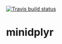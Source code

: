 [![Travis build status](https://travis-ci.org/obardho/minidplyr.svg?branch=master)](https://travis-ci.org/obardho/minidplyr)

 
# minidplyr